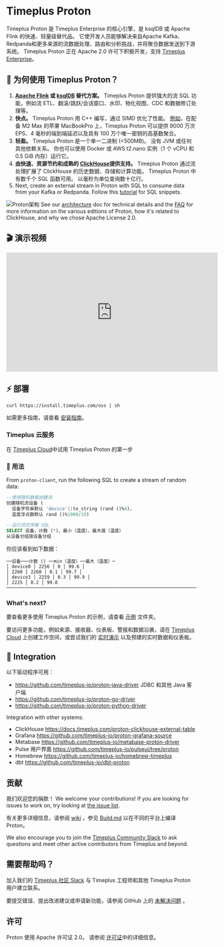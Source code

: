 # Timeplus Proton

Timeplus Proton 是 Timeplus Enterprise 的核心引擎，是 ksqlDB 或 Apache Flink 的快速、轻量级替代品。 它使开发人员能够解决来自Apache Kafka、Redpanda和更多来源的流数据处理、路由和分析挑战，并将聚合数据发送到下游系统。 Timeplus Proton 正在 Apache 2.0 许可下积极开发，支持 [Timeplus Enterprise](timeplus-enterprise)。

## 💪 为何使用 Timeplus Proton？

1. **[Apache Flink](https://github.com/apache/flink) 或 [ksqlDB](https://github.com/confluentinc/ksql) 替代方案。** Timeplus Proton 提供强大的流 SQL 功能，例如流 ETL、翻滚/跳跃/会话窗口、水印、物化视图、CDC 和数据修订处理等。
2. **快点。** Timeplus Proton 用 C++ 编写，通过 SIMD 优化了性能。 [例如](https://www.timeplus.com/post/scary-fast)，在配备 M2 Max 的苹果 MacBookPro 上，Timeplus Proton 可以提供 9000 万次 EPS、4 毫秒的端到端延迟以及具有 100 万个唯一密钥的高基数聚合。
3. **轻盈。** Timeplus Proton 是一个单一二进制 (\<500MB)。 没有 JVM 或任何其他依赖关系。 你也可以使用 Docker 或 AWS t2.nano 实例（1 个 vCPU 和 0.5 GiB 内存）运行它。
4. **由快速、资源节约和成熟的 [ClickHouse](https://github.com/clickhouse/clickhouse)提供支持。** Timeplus Proton 通过流处理扩展了 ClickHouse 的历史数据、存储和计算功能。 Timeplus Proton 中有数千个 SQL 函数可用。 以毫秒为单位查询数十亿行。
5. Next, create an external stream in Proton with SQL to consume data from your Kafka or Redpanda. Follow this [tutorial](proton-kafka#tutorial) for SQL snippets.

![Proton架构](/img/proton-arch.png) See our [architecture](proton-architecture) doc for technical details and the [FAQ](proton-faq) for more information on the various editions of Proton, how it's related to ClickHouse, and why we chose Apache License 2.0.

## 🎬 演示视频

<iframe width="560" height="315" src="https://www.youtube.com/embed/vi4Yl6L4_Dw?si=1Ina4LHf9CP6PqO3&amp;start=283" title="优酷视频播放器" frameborder="0" allow="accelerometer; autoplay; clipboard-write; encrypted-media; gyroscope; picture-in-picture; web-share" allowfullscreen></iframe>

## ⚡ 部署

```shell
curl https://install.timeplus.com/oss | sh
```

如需更多指南，请查看 [安装指南](install#proton)。

### Timeplus 云服务

在 [Timeplus Cloud](https://us.timeplus.cloud/)中试用 Timeplus Proton 的第一步

### 🔎 用法

From `proton-client`, run the following SQL to create a stream of random data:

```sql
--使用随机数据创建流
创建随机流设备 (
  设备字符串默认 'device'||to_string (rand ()%4)，
  温度浮点数默认 rand ()%1000/10)
```

```sql
--运行流式传输 SQL
SELECT 设备，计数 (*)、最小（温度）、最大值（温度）
从设备分组按设备分组
```

你应该看到如下数据：

```
──设备───计数 () ──min（温度）──最大（温度）─
│ device0 │ 2256 │ 0 │ 99.6 │
│ 2260 │ 2260 │ 0.1 │ 99.7 │
│ device3 │ 2259 │ 0.3 │ 99.9 │
│ 2225 │ 0.2 │ 99.8 ──────────────────────────────────────────────────────────────────────────────────────────────────

```

### What's next?

要查看更多使用 Timeplus Proton 的示例，请查看 [示例](https://github.com/timeplus-io/proton/tree/develop/examples) 文件夹。

要访问更多功能，例如来源、接收器、仪表板、警报和数据沿袭，请在 [Timeplus Cloud](https://us.timeplus.cloud) 上创建工作空间，或尝试我们的 [实时演示](https://demo.timeplus.cloud) 以及预建的实时数据和仪表板。

## 🧩 Integration

以下驱动程序可用：

- https://github.com/timeplus-io/proton-java-driver JDBC 和其他 Java 客户端
- https://github.com/timeplus-io/proton-go-driver
- https://github.com/timeplus-io/proton-python-driver

Integration with other systems:

- ClickHouse https://docs.timeplus.com/proton-clickhouse-external-table
- Grafana https://github.com/timeplus-io/proton-grafana-source
- Metabase https://github.com/timeplus-io/metabase-proton-driver
- Pulse 用户界面 https://github.com/timeplus-io/pulseui/tree/proton
- Homebrew https://github.com/timeplus-io/homebrew-timeplus
- dbt https://github.com/timeplus-io/dbt-proton

## 贡献

我们欢迎您的捐款！ We welcome your contributions! If you are looking for issues to work on, try looking at [the issue list](https://github.com/timeplus-io/proton/issues).

有关更多详细信息，请参阅 [wiki](https://github.com/timeplus-io/proton/wiki/Contributing) ，参见 [Build.md](https://github.com/timeplus-io/proton/blob/develop/BUILD.md) 以在不同的平台上编译 Proton。

We also encourage you to join the [Timeplus Community Slack](https://timeplus.com/slack) to ask questions and meet other active contributors from Timeplus and beyond.

## 需要帮助吗？

加入我们的 [Timeplus 社区 Slack](https://timeplus.com/slack) 与 Timeplus 工程师和其他 Timeplus Proton 用户建立联系。

要提交错误、提出改进建议或申请新功能，请参阅 GitHub 上的 [未解决问题](https://github.com/timeplus-io/proton/issues) 。

## 许可

Proton 使用 Apache 许可证 2.0。 请参阅 [许可证](https://github.com/timeplus-io/proton/blob/master/LICENSE)中的详细信息。
